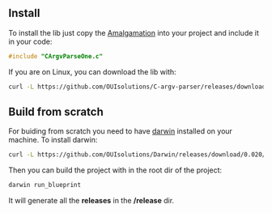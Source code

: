 

## Install

To install the lib just copy the [Amalgamation](https://github.com/OUIsolutions/C-argv-parser/releases/download/0.0.1/CArgvParseOne.c) into your project and include it in your code:
```c
#include "CArgvParseOne.c"
```


If  you are on Linux, you can download the lib with:
```bash
curl -L https://github.com/OUIsolutions/C-argv-parser/releases/download/0.0.1/CArgvParseOne.c -o CArgvParseOne.c
```

## Build from scratch

For buiding from scratch you need to have [darwin](https://github.com/OUIsolutions/Darwin/) installed on your machine. To install darwin:
```bash
curl -L https://github.com/OUIsolutions/Darwin/releases/download/0.020/darwin.out -o darwin.out && chmod +x darwin.out &&  sudo  mv darwin.out /usr/bin/darwin
```

Then you can build the project with in the root dir of the project:
```bash
darwin run_blueprint
```

It will generate all the **releases** in the **/release** dir.

